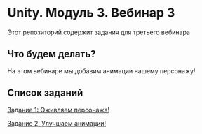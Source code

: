 # Unity. Модуль 3. Вебинар 3

Этот репозиторий содержит задания для третьего вебинара

## Что будем делать?

На этом вебинаре мы добавим анимации нашему персонажу!

## Список заданий

[Задание 1: Оживляем персонажа!](/Task1.md)

[Задание 2: Улучшаем анимации!](/Task2.md)
